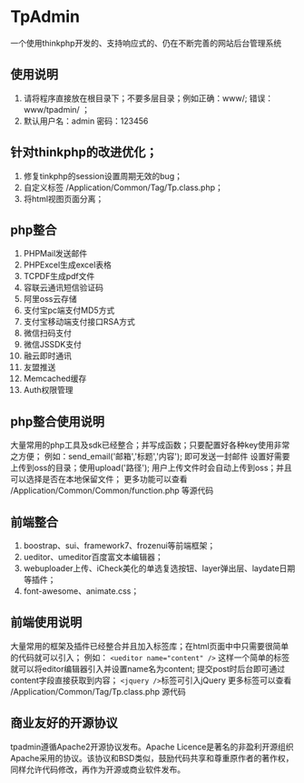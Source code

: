 # TpAdmin
一个使用thinkphp开发的、支持响应式的、仍在不断完善的网站后台管理系统

## 使用说明
1. 请将程序直接放在根目录下；不要多层目录；例如正确：www/; 错误：www/tpadmin/ ；
2. 默认用户名：admin  密码：123456

## 针对thinkphp的改进优化；
1. 修复tinkphp的session设置周期无效的bug；
2. 自定义标签 /Application/Common/Tag/Tp.class.php；
3. 将html视图页面分离；

## php整合
1. PHPMail发送邮件
2. PHPExcel生成excel表格
3. TCPDF生成pdf文件
4. 容联云通讯短信验证码
5. 阿里oss云存储
6. 支付宝pc端支付MD5方式
7. 支付宝移动端支付接口RSA方式
8. 微信扫码支付
9. 微信JSSDK支付
10. 融云即时通讯
11. 友盟推送
12. Memcached缓存
13. Auth权限管理

## php整合使用说明
大量常用的php工具及sdk已经整合；并写成函数；只要配置好各种key使用非常之方便；
例如：send_email('邮箱','标题','内容'); 即可发送一封邮件
设置好需要上传到oss的目录；使用upload('路径'); 用户上传文件时会自动上传到oss；并且可以选择是否在本地保留文件；
更多功能可以查看 /Application/Common/Common/function.php 等源代码

## 前端整合
1. boostrap、sui、framework7、frozenui等前端框架；
2. ueditor、umeditor百度富文本编辑器；
3. webuploader上传、iCheck美化的单选复选按钮、layer弹出层、laydate日期等插件；
4. font-awesome、animate.css；

## 前端使用说明
大量常用的框架及插件已经整合并且加入标签库；在html页面中中只需要很简单的代码就可以引入；
例如：   `<ueditor name="content" />` 这样一个简单的标签就可以将editor编辑器引入并设置name名为content;
提交post时后台即可通过content字段直接获取到内容；
`<jquery />`标签可引入jQuery
更多标签可以查看 /Application/Common/Tag/Tp.class.php 源代码

## 商业友好的开源协议
tpadmin遵循Apache2开源协议发布。Apache Licence是著名的非盈利开源组织Apache采用的协议。该协议和BSD类似，鼓励代码共享和尊重原作者的著作权，同样允许代码修改，再作为开源或商业软件发布。
